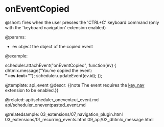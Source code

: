 onEventCopied
=============

@short: fires when the user presses the 'CTRL+C' keyboard command (only with the 'keyboard navigation' extension enabled)
	

@params: 
- ev		object 		the object of the copied event 

@example: 
	
scheduler.attachEvent("onEventCopied", function(ev) {
	dhtmlx.message("You've copied the event: <br/><b>"+ev.text+"</b>");
	scheduler.updateEvent(ev.id);
});

@template:	api_event
@descr: 
{{note The event requires the [key_nav](extensions_list.md#keyboardnavigation) extension to be enabled.}}

@related:
	api/scheduler_oneventcut_event.md
    api/scheduler_oneventpasted_event.md

@relatedsample:
	03_extensions/07_navigation_plugin.html
	03_extensions/01_recurring_events.html
    09_api/02_dhtmlx_message.html